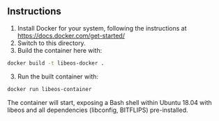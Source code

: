 ## Instructions

1. Install Docker for your system, following the instructions at https://docs.docker.com/get-started/
2. Switch to this directory.
2. Build the container here with:
```bash
docker build -t libeos-docker .
```
3. Run the built container with:
```bash
docker run libeos-container
```
The container will start, exposing a Bash shell within Ubuntu 18.04
with libeos and all dependencies (libconfig, BITFLIPS) pre-installed.


